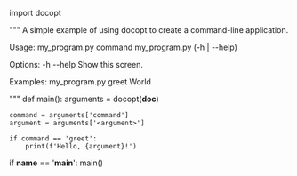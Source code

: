 import docopt

"""
A simple example of using docopt to create a command-line application.

Usage:
  my_program.py command <argument>
  my_program.py (-h | --help)

Options:
  -h --help     Show this screen.

Examples:
  my_program.py greet World

"""
def main():
    arguments = docopt(__doc__)

    command = arguments['command']
    argument = arguments['<argument>']

    if command == 'greet':
        print(f'Hello, {argument}!')

if __name__ == '__main__':
    main()
